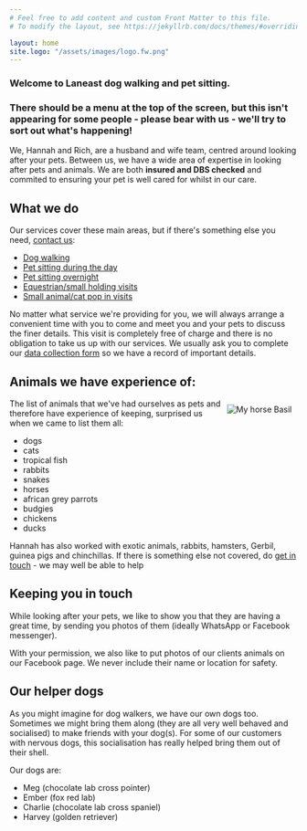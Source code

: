 ```yaml
---
# Feel free to add content and custom Front Matter to this file.
# To modify the layout, see https://jekyllrb.com/docs/themes/#overriding-theme-defaults

layout: home
site.logo: "/assets/images/logo.fw.png"
---
```

<h3>Welcome to Laneast dog walking and pet sitting.</h3>

### There should be a menu at the top of the screen, but this isn't appearing for some people - please bear with us - we'll try to sort out what's happening!

We, Hannah and Rich, are a husband and wife team, centred around looking after your pets. Between us, we have a wide area of expertise in looking after pets and animals. We are both **insured and DBS checked** and commited to ensuring your pet is well cared for whilst in our care.

## What we do
Our services cover these main areas, but if there's something else you need, [contact us](/contactus/):

- [Dog walking](dogwalking.html)
- [Pet sitting during the day](petsittingdaytime.html)
- [Pet sitting overnight](petsittingovernight.html)
- [Equestrian/small holding visits](equestriansmallholdingvisits.html)
- [Small animal/cat pop in visits](smallanimalvisits.html)

No matter what service we're providing for you, we will always arrange a convenient time with you to come and meet you and your pets to discuss the finer details. This visit is completely free of charge and there is no obligation to take us up with our services. We usually ask you to complete our [data collection form](/assets/pdf/collectionformmay2023.pdf) so we have a record of important details.

## Animals we have experience of:
<img src="/assets/images/sittinghorse10pc.jpg" alt="My horse Basil" style="float:right; padding:10px">
The list of animals that we've had ourselves as pets and therefore have experience of keeping, surprised us when we came to list them all:
<ul>
    <li>dogs</li>
    <li>cats</li>
    <li>tropical fish</li>
    <li>rabbits</li>
    <li>snakes</li>
    <li>horses</li>
    <li>african grey parrots</li>
    <li>budgies</li>
    <li>chickens</li>
    <li>ducks</li>
</ul>

Hannah has also worked with exotic animals, rabbits, hamsters, Gerbil, guinea pigs and chinchillas.
If there is something else not covered, do [get in touch](contactus.html) - we may well be able to help

## Keeping you in touch

While looking after your pets, we like to show you that they are having a great time, by sending you photos of them (ideally WhatsApp or Facebook messenger).

With your permission, we also like to put photos of our clients animals on our Facebook page. We never include their name or location for safety. 

## Our helper dogs
As you might imagine for dog walkers, we have our own dogs too. Sometimes we might bring them along (they are all very well behaved and socialised) to make friends with your dog(s). For some of our customers with nervous dogs, this socialisation has really helped bring them out of their shell.

Our dogs are:
- Meg (chocolate lab cross pointer)
- Ember (fox red lab)
- Charlie (chocolate lab cross spaniel)
- Harvey (golden retriever)
